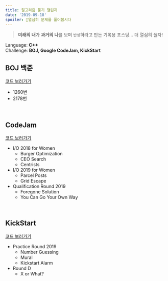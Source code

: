 ```yaml
---
title: 알고리즘 풀기 챌린지
date: '2019-09-18'
spoiler: 🧗‍열심히 문제를 풀어봅시다
---
```

> **미래의 내**가 **과거의 나**를 보며 `반성`하라고 만든 기록용 포스팅... 더 열심히 풀자!

Language: **C++**
<br>
Challenge: **BOJ, Google CodeJam, KickStart**

## BOJ 백준
[코드 보러가기](https://github.com/seohyun0120/algorithm-study/blob/master/BOJ/README.md)
- 1260번
- 2178번
<br>

## CodeJam
[코드 보러가기](https://github.com/seohyun0120/algorithm-study/blob/master/CodeJam/README.md)
- I/O 2018 for Women
  - Burger Optimization
  - CEO Search
  - Centrists
- I/O 2019 for Women
  - Parcel Posts
  - Grid Escape
- Qualification Round 2019
  - Foregone Solution
  - You Can Go Your Own Way
<br>

## KickStart
[코드 보러가기](https://github.com/seohyun0120/algorithm-study/blob/master/Kickstart/README.md)
- Practice Round 2019
  - Number Guessing
  - Mural
  - Kickstart Alarm
- Round D
  - X or What?